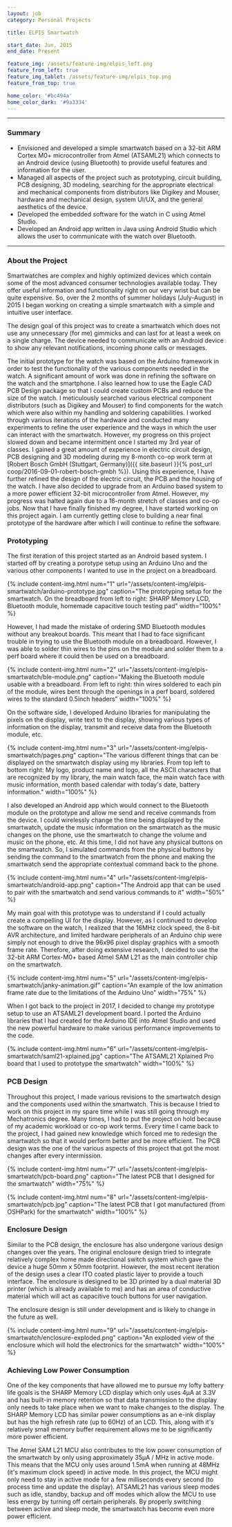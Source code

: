 ```yaml
---
layout: job
category: Personal Projects

title: ELPIS Smartwatch

start_date: Jun, 2015
end_date: Present

feature_img: /assets/feature-img/elpis_left.png
feature_from_left: true
feature_img_tablet: /assets/feature-img/elpis_top.png
feature_from_top: true

home_color: '#bc494a'
home_color_dark: '#9a3334'
---
```


***

### Summary
* Envisioned and developed a simple smartwatch based on a 32-bit ARM Cortex M0+ microcontroller from Atmel (ATSAML21) which connects to an Android device (using Bluetooth) to provide useful features and information for the user.
* Managed all aspects of the project such as prototyping, circuit building, PCB designing, 3D modeling, searching for the appropriate electrical and mechanical components from distributors like Digikey and Mouser, hardware and mechanical design, system UI/UX, and the general aesthetics of the device.
* Developed the embedded software for the watch in C using Atmel Studio.
* Developed an Android app written in Java using Android Studio which allows the user to communicate with the watch over Bluetooth.

***

### About the Project
Smartwatches are complex and highly optimized devices which contain some of the most advanced consumer technologies available today. They offer useful information and functionality right on our very wrist but can be quite expensive. So, over the 2 months of summer holidays (July-August) in 2015 I began working on creating a simple smartwatch with a simple and intuitive user interface.

The design goal of this project was to create a smartwatch which does not use any unnecessary (for me) gimmicks and can last for at least a week on a single charge. The device needed to communicate with an Android device to show any relevant notifications, incoming phone calls or messages.

The initial prototype for the watch was based on the Arduino framework in order to test the functionality of the various components needed in the watch. A significant amount of work was done in refining the software on the watch and the smartphone. I also learned how to use the Eagle CAD PCB Design package so that I could create custom PCBs and reduce the size of the watch. I meticulously searched various electrical component distributors (such as Digikey and Mouser) to find components for the watch which were also within my handling and soldering capabilities. I worked through various iterations of the hardware and conducted many experiments to refine the user experience and the ways in which the user can interact with the smartwatch. However, my progress on this project slowed down and became intermittent once I started my 3rd year of classes. I gained a great amount of experience in electric circuit design, PCB designing and 3D modeling during my 8-month co-op work term at [Robert Bosch GmbH (Stuttgart, Germany)]({{ site.baseurl }}{% post_url coop/2016-09-01-robert-bosch-gmbh %}). Using this experience, I have further refined the design of the electric circuit, the PCB and the housing of the watch. I have also decided to upgrade from an Arduino based system to a more power efficient 32-bit microcontroller from Atmel. However, my progress was halted again due to a 16-month stretch of classes and co-op jobs.  Now that I have finally finished my degree, I have started working on this project again. I am currently getting close to building a near final prototype of the hardware after which I will continue to refine the software.

### Prototyping
The first iteration of this project started as an Android based system. I started off by creating a porotype setup using an Arduino Uno and the various other components I wanted to use in the project on a breadboard.

{% include content-img.html num="1" url="/assets/content-img/elpis-smartwatch/arduino-prototype.jpg" caption="The prototyping setup for the smartwatch. On the breadboard from left to right: SHARP Memory LCD, Bluetooth module, homemade capacitive touch testing pad" width="100%" %}

However, I had made the mistake of ordering SMD Bluetooth modules without any breakout boards. This meant that I had to face significant trouble in trying to use the Bluetooth module on a breadboard. However, I was able to solder thin wires to the pins on the module and solder them to a perf board where it could then be used on a breadboard.

{% include content-img.html num="2" url="/assets/content-img/elpis-smartwatch/ble-module.png" caption="Making the Bluetooth module usable with a breadboard. From left to right: thin wires soldered to each pin of the module, wires bent through the openings in a perf board, soldered wires to the standard 0.5inch headers" width="100%" %}

On the software side, I developed Arduino libraries for manipulating the pixels on the display, write text to the display, showing various types of information on the display, transmit and receive data from the Bluetooth module, etc.

{% include content-img.html num="3" url="/assets/content-img/elpis-smartwatch/pages.png" caption="The various different things that can be displayed on the smartwatch display using my libraries. From top left to bottom right: My logo, product name and logo, all the ASCII characters that are recognized by my library, the main watch face, the main watch face with music information, month based calendar with today's date, battery information." width="100%" %}

I also developed an Android app which would connect to the Bluetooth module on the prototype and allow me send and receive commands from the device. I could wirelessly change the time being displayed by the smartwatch, update the music information on the smartwatch as the music changes on the phone, use the smartwatch to change the volume and music on the phone, etc. At this time, I did not have any physical buttons on the smartwatch. So, I simulated commands from the physical buttons by sending the command to the smartwatch from the phone and making the smartwatch send the appropriate contextual command back to the phone.

{% include content-img.html num="4" url="/assets/content-img/elpis-smartwatch/android-app.png" caption="The Android app that can be used to pair with the smartwatch and send various commands to it" width="50%" %}

My main goal with this prototype was to understand if I could actually create a compelling UI for the display. However, as I continued to develop the software on the watch, I realized that the 16MHz clock speed, the 8-bit AVR architecture, and limited hardware peripherals of an Arduino chip were simply not enough to drive the 96x96 pixel display graphics with a smooth frame rate. Therefore, after doing extensive research, I decided to use the 32-bit ARM Cortex-M0+ based Atmel SAM L21 as the main controller chip on the smartwatch.

{% include content-img.html num="5" url="/assets/content-img/elpis-smartwatch/janky-animation.gif" caption="An example of the low animation frame rate due to the limitations of the Arduino Uno" width="75%" %}

When I got back to the project in 2017, I decided to change my prototype setup to use an ATSAML21 development board. I ported the Arduino libraries that I had created for the Arduino IDE into Atmel Studio and used the new powerful hardware to make various performance improvements to the code.

{% include content-img.html num="6" url="/assets/content-img/elpis-smartwatch/saml21-xplained.jpg" caption="The ATSAML21 Xplained Pro board that I used to prototype the smartwatch" width="100%" %}

### PCB Design
Throughout this project, I made various revisions to the smartwatch design and the components used within the smartwatch. This is because I tried to work on this project in my spare time while I was still going through my Mechatronics degree. Many times, I had to put the project on hold because of my academic workload or co-op work terms. Every time I came back to the project, I had gained new knowledge which forced me to redesign the smartwatch so that it would perform better and be more efficient. The PCB design was the one of the various aspects of this project that got the most changes after every intermission.

{% include content-img.html num="7" url="/assets/content-img/elpis-smartwatch/pcb-board.png" caption="The latest PCB that I designed for the smartwatch" width="75%" %}

{% include content-img.html num="8" url="/assets/content-img/elpis-smartwatch/pcb.jpg" caption="The latest PCB that I got manufactured (from OSHPark) for the smartwatch" width="100%" %}

### Enclosure Design
Similar to the PCB design, the enclosure has also undergone various design changes over the years. The original enclosure design tried to integrate relatively complex home made directional switch system which gave the device a huge 50mm x 50mm footprint. However, the most recent iteration of the design uses a clear ITO coated plastic layer to provide a touch interface. The enclosure is designed to be 3D printed by a dual material 3D printer (which is already available to me) and has an area of conductive material which will act as capacitive touch buttons for user navigation.

The enclosure design is still under development and is likely to change in the future as well.

{% include content-img.html num="9" url="/assets/content-img/elpis-smartwatch/enclosure-exploded.png" caption="An exploded view of the enclosure which will hold the electronics for the smartwatch" width="100%" %}

### Achieving Low Power Consumption
One of the key components that have allowed me to pursue my lofty battery life goals is the SHARP Memory LCD display which only uses 4μA at 3.3V and has built-in memory retention so that data transmission to the display only needs to take place when we want to make changes to the display. The SHARP Memory LCD has similar power consumptions as an e-ink display but has the high refresh rate (up to 60Hz) of an LCD. This, along with it's relatively small memory buffer requirement allows me to be significantly more power efficient.

The Atmel SAM L21 MCU also contributes to the low power consumption of the smartwatch by only using approximately 35μA / MHz in active mode. This means that the MCU only uses around 1.5mA when running at 48MHz (it's maximum clock speed) in active mode. In this project, the MCU might only need to stay in active mode for a few milliseconds every second (to process time and update the display). ATSAML21 has various sleep modes such as idle, standby, backup and off modes which allow the MCU to use less energy by turning off certain peripherals. By properly switching between active and sleep mode, the smartwatch has become even more power efficient.

